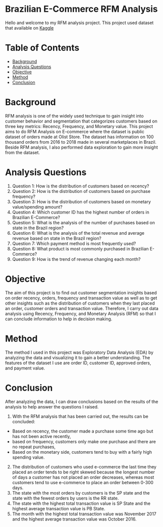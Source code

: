 # Brazilian E-Commerce RFM Analysis

Hello and welcome to my RFM analysis project. This project used dataset that available on [Kaggle](https://www.kaggle.com/datasets/olistbr/brazilian-ecommerce)

# Table of Contents
- [Background](#background)
- [Analysis Questions](#analysis-questions)
- [Objective](#objective)
- [Method](#method)
- [Conclusion](#conclusion)

# Background
RFM analysis is one of the widely used technique to gain insight into customer behavior and segmentation that categorizes customers based on three key metrics: Recency, Frequency, and Monetary value. This project aims to do RFM Analysis on E-commerce where the dataset is public dataset of orders made at Olist Store. The dataset has information on 100 thousand orders from 2016 to 2018 made in several marketplaces in Brazil. Beside RFM analysis, I also performed data exploration to gain more insight from the dataset.
  
# Analysis Questions
1. Question 1: How is the distribution of customers based on recency?
2. Question 2: How is the distribution of customers based on purchase frequency?
3. Question 3: How is the distribution of customers based on monetary value/spending amount?
3. Question 4: Which customer ID has the highest number of orders in Brazilian E-Commerce?
4. Question 5: What is the analysis of the number of purchases based on state in the Brazil region?
5. Question 6: What is the analysis of the total revenue and average revenue based on state in the Brazil region?
6. Question 7: Which payment method is most frequently used?
7. Question 8: What product is most commonly purchased in Brazilian E-Commerce?
8. Question 9: How is the trend of revenue changing each month?

# Objective
The aim of this project is to find out customer segmentation insights based on order recency, orders, frequency and transaction value as well as to get other insights such as the distribution of customers when they last placed an order, customer orders and transaction value. Therefore, I carry out data analysis using Recency, Frequency, and Monetary Analysis (RFM) so that I can conclude information to help in decision making.

# Method
The method I used in this project was Exploratory Data Analysis (EDA) by analyzing the data and visualizing it to gain a better understanding. The features of the dataset I use are order ID, customer ID, approved orders, and payment value.

# Conclusion
After analyzing the data, I can draw conclusions based on the results of the analysis to help answer the questions I raised.
1. With the RFM analysis that has been carried out, the results can be concluded:
  * Based on recency, the customer made a purchase some time ago but has not been active recently,
  * based on frequency, customers only make one purchase and there are no repeat purchases,
  * Based on the monetary side, customers tend to buy with a fairly high spending value.
2. The distribution of customers who used e-commerce the last time they placed an order tends to be right skewed because the longest number of days a customer has not placed an order decreases, whereas most customers tend to use e-commerce to place an order between 0-300 days.
3. The state with the most orders by customers is the SP state and the state with the fewest orders by users is the RR state.
4. The state with the highest total transaction value is SP State and the highest average transaction value is PB State.
5. The month with the highest total transaction value was November 2017 and the highest average transaction value was October 2016.
